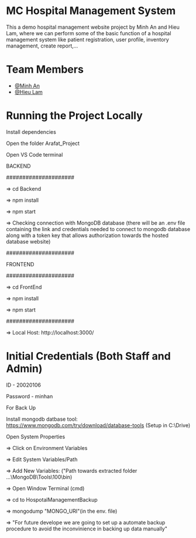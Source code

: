 # MC Hospital Management System

This a demo hospital management website project by Minh An and Hieu Lam, where we can perform some of the basic function of a hospital management system like patient registration, user profile, inventory management, create report,...

# Team Members 

- [@Minh An](https://github.com/minhtrannnn)
- [@Hieu Lam](https://github.com/DaSonGo)

# Running the Project Locally

Install dependencies

Open the folder Arafat_Project

Open VS Code terminal

BACKEND 

#####################

=> cd Backend

=> npm install

=> npm start 

=> Checking connection with MongoDB database (there will be an .env file containing the link and credentials needed to connect to mongodb database along with a token key that allows 
authorization towards the hosted database website)

#####################

FRONTEND

#####################

=> cd FrontEnd

=> npm install

=> npm start

#####################


=> Local Host: http://localhost:3000/

# Initial Credentials (Both Staff and Admin)

ID - 20020106

Password - minhan

For Back Up

Install mongodb datbase tool: https://www.mongodb.com/try/download/database-tools (Setup in C:\Drive)

Open System Properties

=> Click on Environment Variables 

=> Edit System Variables/Path

=> Add New Variables: ("Path towards extracted folder ...\MongoDB\Tools\100\bin) 

=> Open Window Terminal (cmd)

=> cd to HospotalManagementBackup

=> mongodump "MONGO_URI"(in the env. file)

=> "For future develope we are going to set up a automate backup procedure to avoid the inconvinience in backing up data manually"